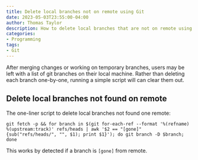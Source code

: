 ```yaml
---
title: Delete local branches not on remote using Git
date: 2023-05-03T23:55:00-04:00
author: Thomas Taylor
description: How to delete local branches that are not on remote using git.
categories:
- Programming
tags:
- Git
---
```


After merging changes or working on temporary branches, users may be left with a list of git branches on their local machine. Rather than deleting each branch one-by-one, running a simple script will can clear them out. 

## Delete local branches not found on remote

The one-liner script to delete local branches not found one remote:

```shell
git fetch -p && for branch in $(git for-each-ref --format '%(refname) %(upstream:track)' refs/heads | awk '$2 == "[gone]" {sub("refs/heads/", "", $1); print $1}'); do git branch -D $branch; done
```

This works by detected if a branch is `[gone]` from remote.

